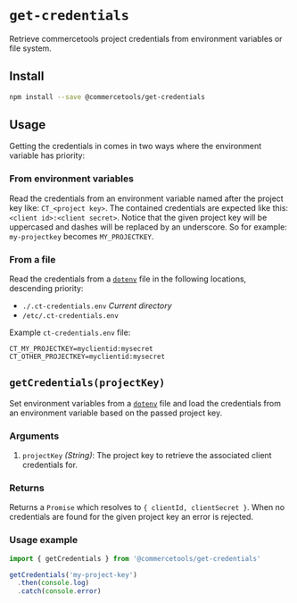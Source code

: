 # `get-credentials`

Retrieve commercetools project credentials from environment variables or file system.

## Install

```bash
npm install --save @commercetools/get-credentials
```

## Usage

Getting the credentials in comes in two ways where the environment variable has priority:

### From environment variables

Read the credentials from an environment variable named after the project key like: `CT_<project key>`. The contained credentials are expected like this: `<client id>:<client secret>`. Notice that the given project key will be uppercased and dashes will be replaced by an underscore. So for example: `my-projectkey` becomes `MY_PROJECTKEY`.

### From a file

Read the credentials from a [`dotenv`](https://github.com/motdotla/dotenv) file in the following locations, descending priority:

- `./.ct-credentials.env` _Current directory_
- `/etc/.ct-credentials.env`

Example `ct-credentials.env` file:

```dosini
CT_MY_PROJECTKEY=myclientid:mysecret
CT_OTHER_PROJECTKEY=myclientid:mysecret
```

## `getCredentials(projectKey)`

Set environment variables from a [`dotenv`](https://github.com/motdotla/dotenv) file and load the credentials from an environment variable based on the passed project key.

### Arguments

1.  `projectKey` _(String)_: The project key to retrieve the associated client credentials for.

### Returns

Returns a `Promise` which resolves to `{ clientId, clientSecret }`. When no credentials are found for the given project key an error is rejected.

### Usage example

```js
import { getCredentials } from '@commercetools/get-credentials'

getCredentials('my-project-key')
  .then(console.log)
  .catch(console.error)
```

